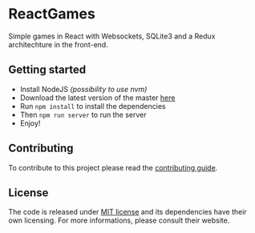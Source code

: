 # ReactGames
Simple games in React with Websockets, SQLite3 and a Redux architechture in the front-end.

## Getting started

 - Install NodeJS *(possibility to use nvm)*
 - Download the latest version of the master [here](https://github.com/doomy23/ReactGames/archive/master.zip)
 - Run `npm install` to install the dependencies
 - Then `npm run server` to run the server
 - Enjoy!

## Contributing

To contribute to this project please read the [contributing guide](CONTRIBUTING.md).

## License

The code is released under [MIT license](LICENSE) and its dependencies have their own licensing. For more informations, please consult their website.
